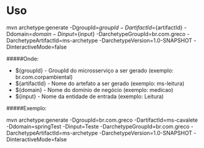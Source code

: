 # Uso 

mvn archetype:generate -DgroupId=${groupId} -DartifactId=${artifactId} -Ddomain=${domain} -Dinput=${input} -DarchetypeGroupId=br.com.greco -DarchetypeArtifactId=ms-archetype -DarchetypeVersion=1.0-SNAPSHOT -DinteractiveMode=false

#####Onde:
* ${groupId} - GroupId do microsserviço a ser gerado (exemplo: br.com.corpambiental)
* ${artifactId} - Nome do artefato a ser gerado (exemplo: ms-leitura)
* ${domain} - Nome do domínio de negócio (exemplo: medicao)
* ${input} - Nome da entidade de entrada (exemplo: Leitura)

#####Exemplo:

mvn archetype:generate -DgroupId=br.com.greco -DartifactId=ms-cavalete -Ddomain=springTest -Dinput=Teste -DarchetypeGroupId=br.com.greco -DarchetypeArtifactId=ms-archetype -DarchetypeVersion=1.0-SNAPSHOT -DinteractiveMode=false